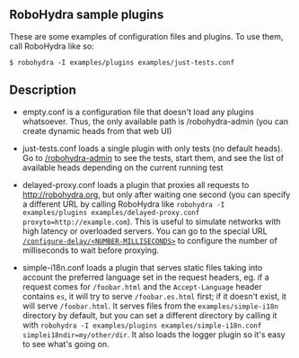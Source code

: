 RoboHydra sample plugins
------------------------

These are some examples of configuration files and plugins. To use
them, call RoboHydra like so:

    $ robohydra -I examples/plugins examples/just-tests.conf


Description
-----------

* empty.conf is a configuration file that doesn't load any plugins
  whatsoever.  Thus, the only available path is /robohydra-admin (you
  can create dynamic heads from that web UI)

* just-tests.conf loads a single plugin with only tests (no default
  heads). Go to
  [/robohydra-admin](http://localhost:3000/robohydra-admin) to see the
  tests, start them, and see the list of available heads depending on
  the current running test

* delayed-proxy.conf loads a plugin that proxies all requests to
  http://robohydra.org, but only after waiting one second (you can
  specify a different URL by calling RoboHydra like `robohydra -I
  examples/plugins examples/delayed-proxy.conf
  proxyto=http://example.com`). This is useful to simulate networks
  with high latency or overloaded servers. You can go to the special
  URL
  [`/configure-delay/<NUMBER-MILLISECONDS>`](http://localhost:3000/configure-delay/5000)
  to configure the number of milliseconds to wait before proxying.

* simple-i18n.conf loads a plugin that serves static files taking into
  account the preferred language set in the request headers, eg. if a
  request comes for `/foobar.html` and the `Accept-Language` header
  contains `es`, it will try to serve `/foobar.es.html` first; if it
  doesn't exist, it will serve `/foobar.html`. It serves files from
  the `examples/simple-i18n` directory by default, but you can set a
  different directory by calling it with `robohydra -I
  examples/plugins examples/simple-i18n.conf
  simplei18ndir=my/other/dir`. It also loads the logger plugin so it's
  easy to see what's going on.
